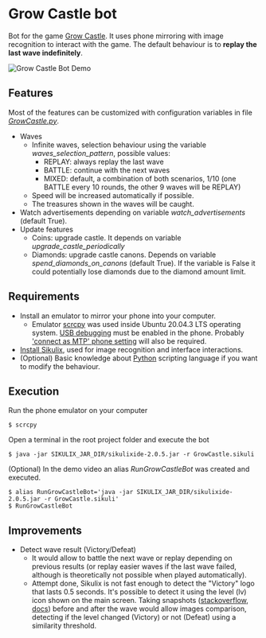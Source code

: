 # Grow Castle bot
Bot for the game [Grow Castle](https://play.google.com/store/apps/details?id=com.raongames.growcastle&hl=en&gl=US).
It uses phone mirroring with image recognition to interact with the game. The default behaviour is to **replay the last wave indefinitely**.

![Grow Castle Bot Demo](./demo/Demo.gif)


## Features
Most of the features can be customized with configuration variables in file [*GrowCastle.py*](./GrowCastle.sikuli/GrowCastle.py).
- Waves
    - Infinite waves, selection behaviour using the variable *waves_selection_pattern*, possible values:
        - REPLAY: always replay the last wave
        - BATTLE: continue with the next waves
        - MIXED: default, a combination of both scenarios, 1/10 (one BATTLE every 10 rounds, the other 9 waves will be REPLAY)
    - Speed will be increased automatically if possible.
    - The treasures shown in the waves will be caught.
- Watch advertisements depending on variable *watch_advertisements* (default True).
- Update features
    - Coins: upgrade castle. It depends on variable *upgrade_castle_periodically*
    - Diamonds: upgrade castle canons. Depends on variable *spend_diamonds_on_canons* (default True). If the variable is False it could potentially lose diamonds due to the diamond amount limit.


## Requirements
- Install an emulator to mirror your phone into your computer.
    - Emulator [scrcpy](https://github.com/Genymobile/scrcpy) was used inside Ubuntu 20.04.3 LTS operating system.
    [USB debugging](https://www.youtube.com/watch?v=Ucs34BkfPB0&t=25s) must be enabled in the phone. Probably ['connect as MTP' phone setting](https://stackoverflow.com/questions/28704636/insufficient-permissions-for-device-in-android-studio-workspace-running-in-opens) will also be required.
- [Install Sikulix](http://sikulix.com/quickstart/), used for image recognition and interface interactions.
- (Optional) Basic knowledge about [Python](https://www.python.org/) scripting language if you want to modify the behaviour.


## Execution
Run the phone emulator on your computer
```console
$ scrcpy
```

Open a terminal in the root project folder and execute the bot
```console
$ java -jar SIKULIX_JAR_DIR/sikulixide-2.0.5.jar -r GrowCastle.sikuli
```

(Optional) In the demo video an alias *RunGrowCastleBot* was created and executed.
```console
$ alias RunGrowCastleBot='java -jar SIKULIX_JAR_DIR/sikulixide-2.0.5.jar -r GrowCastle.sikuli'
$ RunGrowCastleBot
```

## Improvements
- Detect wave result (Victory/Defeat)
    - It would allow to battle the next wave or replay depending on previous results (or replay easier waves if the last wave failed, although is theoretically not possible when played automatically).
    - Attempt done, Sikulix is not fast enough to detect the "Victory" logo that lasts 0.5 seconds. It's possible to detect it using the level (lv) icon shown on the main screen. Taking snapshots ([stackoverflow](https://stackoverflow.com/questions/16745722/whats-the-command-to-take-a-picture-in-sikuli), [docs](http://doc.sikuli.org/screen.html#capturing)) before and after the wave would allow images comparison, detecting if the level changed (Victory) or not (Defeat) using a similarity threshold.
